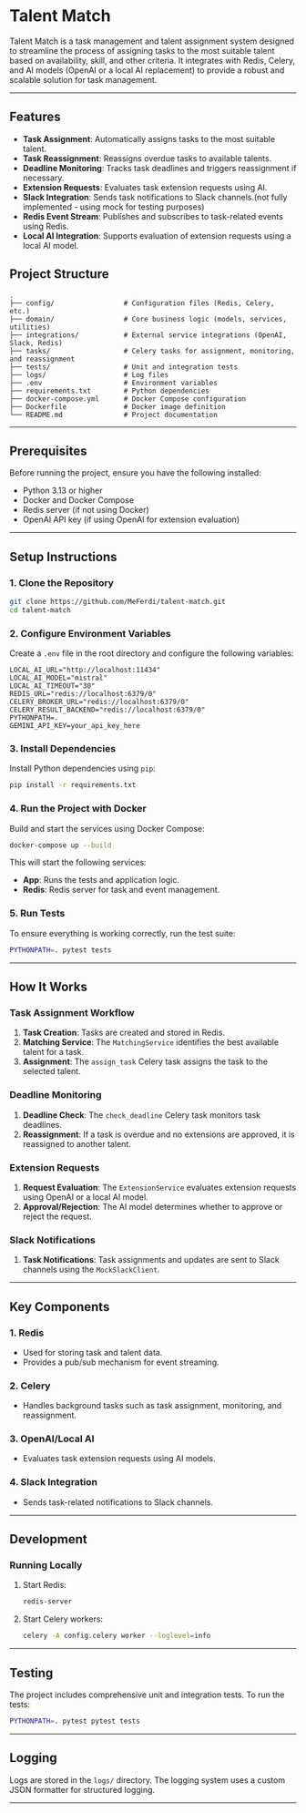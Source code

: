 # Talent Match

Talent Match is a task management and talent assignment system designed to streamline the process of assigning tasks to the most suitable talent based on availability, skill, and other criteria. It integrates with Redis, Celery, and AI models (OpenAI or a local AI replacement) to provide a robust and scalable solution for task management.

---

## Features

- **Task Assignment**: Automatically assigns tasks to the most suitable talent.
- **Task Reassignment**: Reassigns overdue tasks to available talents.
- **Deadline Monitoring**: Tracks task deadlines and triggers reassignment if necessary.
- **Extension Requests**: Evaluates task extension requests using AI.
- **Slack Integration**: Sends task notifications to Slack channels.(not fully implemented - using mock for testing purposes)
- **Redis Event Stream**: Publishes and subscribes to task-related events using Redis.
- **Local AI Integration**: Supports evaluation of extension requests using a local AI model.

## Project Structure

```
.
├── config/                 # Configuration files (Redis, Celery, etc.)
├── domain/                 # Core business logic (models, services, utilities)
├── integrations/           # External service integrations (OpenAI, Slack, Redis)
├── tasks/                  # Celery tasks for assignment, monitoring, and reassignment
├── tests/                  # Unit and integration tests
├── logs/                   # Log files
├── .env                    # Environment variables
├── requirements.txt        # Python dependencies
├── docker-compose.yml      # Docker Compose configuration
├── Dockerfile              # Docker image definition
└── README.md               # Project documentation
```

---

## Prerequisites

Before running the project, ensure you have the following installed:

- Python 3.13 or higher
- Docker and Docker Compose
- Redis server (if not using Docker)
- OpenAI API key (if using OpenAI for extension evaluation)

---

## Setup Instructions

### 1. Clone the Repository

```bash
git clone https://github.com/MeFerdi/talent-match.git
cd talent-match
```

### 2. Configure Environment Variables

Create a `.env` file in the root directory and configure the following variables:

```env
LOCAL_AI_URL="http://localhost:11434"
LOCAL_AI_MODEL="mistral"
LOCAL_AI_TIMEOUT="30"
REDIS_URL="redis://localhost:6379/0"
CELERY_BROKER_URL="redis://localhost:6379/0"
CELERY_RESULT_BACKEND="redis://localhost:6379/0"
PYTHONPATH=.
GEMINI_API_KEY=your_api_key_here
```

### 3. Install Dependencies

Install Python dependencies using `pip`:

```bash
pip install -r requirements.txt
```

### 4. Run the Project with Docker

Build and start the services using Docker Compose:

```bash
docker-compose up --build
```

This will start the following services:
- **App**: Runs the tests and application logic.
- **Redis**: Redis server for task and event management.

### 5. Run Tests

To ensure everything is working correctly, run the test suite:

```bash
PYTHONPATH=. pytest tests
```

---

## How It Works

### Task Assignment Workflow

1. **Task Creation**: Tasks are created and stored in Redis.
2. **Matching Service**: The `MatchingService` identifies the best available talent for a task.
3. **Assignment**: The `assign_task` Celery task assigns the task to the selected talent.

### Deadline Monitoring

1. **Deadline Check**: The `check_deadline` Celery task monitors task deadlines.
2. **Reassignment**: If a task is overdue and no extensions are approved, it is reassigned to another talent.

### Extension Requests

1. **Request Evaluation**: The `ExtensionService` evaluates extension requests using OpenAI or a local AI model.
2. **Approval/Rejection**: The AI model determines whether to approve or reject the request.

### Slack Notifications

1. **Task Notifications**: Task assignments and updates are sent to Slack channels using the `MockSlackClient`.

---

## Key Components

### 1. **Redis**
   - Used for storing task and talent data.
   - Provides a pub/sub mechanism for event streaming.

### 2. **Celery**
   - Handles background tasks such as task assignment, monitoring, and reassignment.

### 3. **OpenAI/Local AI**
   - Evaluates task extension requests using AI models.

### 4. **Slack Integration**
   - Sends task-related notifications to Slack channels.

---

## Development

### Running Locally

1. Start Redis:
   ```bash
   redis-server
   ```

2. Start Celery workers:
   ```bash
   celery -A config.celery worker --loglevel=info
   ```

---

## Testing

The project includes comprehensive unit and integration tests. To run the tests:

```bash
PYTHONPATH=. pytest pytest tests
```

---

## Logging

Logs are stored in the `logs/` directory. The logging system uses a custom JSON formatter for structured logging.

---